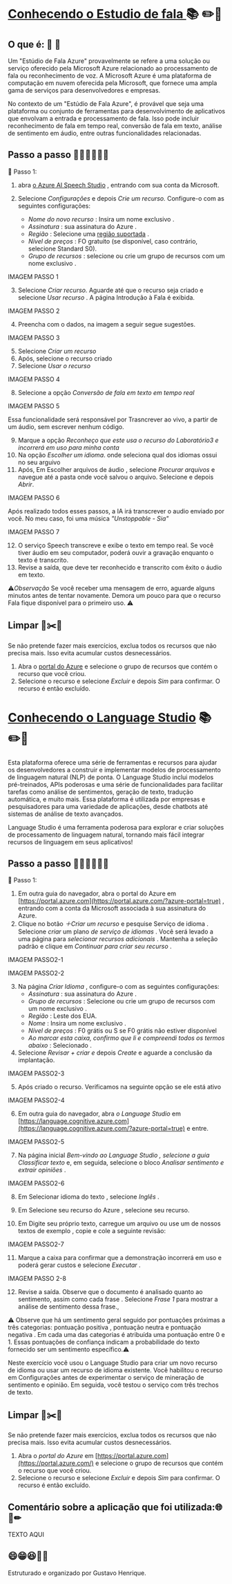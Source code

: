 # [Conhecendo o Estudio de fala ](https://speech.microsoft.com/portal) :books: :pencil2::paperclip:

## O que é: :book: :eyes:

Um "Estúdio de Fala Azure" provavelmente se refere a uma solução ou serviço oferecido pela Microsoft Azure relacionado ao processamento de fala ou reconhecimento de voz. A Microsoft Azure é uma plataforma de computação em nuvem oferecida pela Microsoft, que fornece uma ampla gama de serviços para desenvolvedores e empresas.
 
No contexto de um "Estúdio de Fala Azure", é provável que seja uma plataforma ou conjunto de ferramentas para desenvolvimento de aplicativos que envolvam a entrada e processamento de fala. Isso pode incluir reconhecimento de fala em tempo real, conversão de fala em texto, análise de sentimento em áudio, entre outras funcionalidades relacionadas.

## Passo a passo 👨🏽‍🏫👨🏽‍💻
📕 Passo 1:

1.  abra [o Azure AI Speech Studio](https://speech.microsoft.com/) , entrando com sua conta da Microsoft.
    
2.  Selecione *Configurações* e depois *Crie um recurso.* Configure-o com as seguintes configurações:
    -   *Nome do novo recurso* : Insira um nome exclusivo .
    -   *Assinatura* : sua assinatura do Azure .
    -   *Região* : Selecione uma [região suportada](https://learn.microsoft.com/azure/ai-services/speech-service/regions) .
    -   *Nível de preços* : FO gratuito (se disponível, caso contrário, selecione Standard S0).
    -   *Grupo de recursos* : selecione ou crie um grupo de recursos com um nome exclusivo .

IMAGEM PASSO 1

3.  Selecione *Criar recurso.* Aguarde até que o recurso seja criado e selecione *Usar recurso* . A página Introdução à Fala é exibida.

IMAGEM PASSO 2

4. Preencha com o dados, na imagem a seguir segue sugestões. 

IMAGEM PASSO 3

5.  Selecione  *Criar um recurso*
6. Após, selecione o recurso criado 
7. Selecione *Usar o recurso*

IMAGEM PASSO 4

8. Selecione a opção *Conversão de fala em texto em tempo real*

IMAGEM PASSO 5

Essa funcionalidade será responsável por Trasncrever ao vivo, a partir de um áudio, sem escrever nenhum código.

9. Marque a opção *Reconheço que este usa o recurso do Laboratório3 e incorrerá em uso para minha conta*
10. Na opção *Escolher um idioma*. onde seleciona qual dos idiomas ossui no seu arguivo
11. Após, Em Escolher arquivos de áudio , selecione *Procurar arquivos* e navegue até a pasta onde você salvou o arquivo. Selecione e depois *Abrir*.

IMAGEM PASSO 6

Após realizado todos esses passos, a IA irá transcrever o audio enviado por você. No meu caso, foi uma música *"Unstoppable - Sia"*

IMAGEM PASSO 7

12.  O serviço Speech transcreve e exibe o texto em tempo real. Se você tiver áudio em seu computador, poderá ouvir a gravação enquanto o texto é transcrito.
13.  Revise a saída, que deve ter reconhecido e transcrito com êxito o áudio em texto.

⚠*Observação* Se você receber uma mensagem de erro, aguarde alguns minutos antes de tentar novamente. Demora um pouco para que o recurso Fala fique disponível para o primeiro uso. ⚠

## Limpar :paperclip::scissors:🚨

Se não pretende fazer mais exercícios, exclua todos os recursos que não precisa mais. Isso evita acumular custos desnecessários.

1.  Abra o [portal do Azure](https://portal.azure.com/) e selecione o grupo de recursos que contém o recurso que você criou.
2.  Selecione o recurso e selecione *Excluir* e depois *Sim* para confirmar. O recurso é então excluído.

# [Conhecendo o Language Studio](https://language.cognitive.azure.com/home) :books: :pencil2::paperclip:

Esta plataforma oferece uma série de ferramentas e recursos para ajudar os desenvolvedores a construir e implementar modelos de processamento de linguagem natural (NLP) de ponta. O Language Studio inclui modelos pré-treinados, APIs poderosas e uma série de funcionalidades para facilitar tarefas como análise de sentimentos, geração de texto, tradução automática, e muito mais. Essa plataforma é utilizada por empresas e pesquisadores para uma variedade de aplicações, desde chatbots até sistemas de análise de texto avançados.  

Language Studio é uma ferramenta poderosa para explorar e criar soluções de processamento de linguagem natural, tornando mais fácil integrar recursos de linguagem em seus aplicativos!

## Passo a passo 👨🏽‍🏫👨🏽‍💻

📕 Passo 1:
1.  Em outra guia do navegador, abra o portal do Azure em [https://portal.azure.com](https://portal.azure.com/?azure-portal=true) , entrando com a conta da Microsoft associada à sua assinatura do Azure.
2. Clique no botão *＋Criar um recurso* e pesquise Serviço de idioma . Selecione *criar* um plano *de serviço de idiomas* . Você será levado a uma página para *selecionar recursos adicionais* . Mantenha a seleção padrão e clique em *Continuar para criar seu recurso* .

IMAGEM PASSO2-1

IMAGEM PASSO2-2

3. Na página *Criar Idioma* , configure-o com as seguintes configurações:
    -   *Assinatura* : sua assinatura do Azure .
    -   *Grupo de recursos* : Selecione ou crie um grupo de recursos com um nome exclusivo .
    -   *Região* : Leste dos EUA.
    -   *Nome* : Insira um nome exclusivo .
    -   *Nível de preços* : F0 grátis ou S se F0 grátis não estiver disponível
    -   *Ao marcar esta caixa, confirmo que li e compreendi todos os termos abaixo* : Selecionado .
4.  Selecione *Revisar + criar e* depois *Create* e aguarde a conclusão da implantação.

IMAGEM PASSO2-3

5. Após criado o recurso. Verificamos na seguinte opção se ele está ativo

IMAGEM PASSO2-4

6. Em outra guia do navegador, abra *o Language Studio* em [https://language.cognitive.azure.com](https://language.cognitive.azure.com/?azure-portal=true) e entre.

IMAGEM PASSO2-5

7. Na página inicial *Bem-vindo ao Language Studio , selecione a guia* *Classificar texto* e, em seguida, selecione o bloco *Analisar sentimento e extrair opiniões* .
    
 IMAGEM PASSO2-6
 
8.  Em Selecionar idioma do texto , selecione *Inglês* .
    
9.  Em Selecione seu recurso do Azure , selecione seu recurso.
    
10.  Em Digite seu próprio texto, carregue um arquivo ou use um de nossos textos de exemplo , copie e cole a seguinte revisão:

IMAGEM PASSO2-7

11.  Marque a caixa para confirmar que a demonstração incorrerá em uso e poderá gerar custos e selecione *Executar* .

IMAGEM PASSO 2-8    
    
12.  Revise a saída. Observe que o documento é analisado quanto ao sentimento, assim como cada frase . Selecione *Frase 1* para mostrar a análise de sentimento dessa frase.,

⚠ Observe que há um sentimento geral seguido por pontuações próximas a três categorias: pontuação positiva , pontuação neutra e pontuação negativa . Em cada uma das categorias é atribuída uma pontuação entre 0 e 1. Essas pontuações de confiança indicam a probabilidade do texto fornecido ser um sentimento específico.⚠

Neste exercício você usou o Language Studio para criar um novo recurso de idioma ou usar um recurso de idioma existente. Você habilitou o recurso em Configurações antes de experimentar o serviço de mineração de sentimento e opinião. Em seguida, você testou o serviço com três trechos de texto.

## Limpar :paperclip::scissors:🚨

Se não pretende fazer mais exercícios, exclua todos os recursos que não precisa mais. Isso evita acumular custos desnecessários.

1.  Abra o *portal do Azure* em [https://portal.azure.com](https://portal.azure.com/) e selecione o grupo de recursos que contém o recurso que você criou.
2.  Selecione o recurso e selecione *Excluir* e depois *Sim* para confirmar. O recurso é então excluído.

## Comentário sobre a aplicação que foi utilizada:🌐📃✏

TEXTO AQUI

## 😄😁😆👾👻
Estruturado e organizado por Gustavo Henrique.